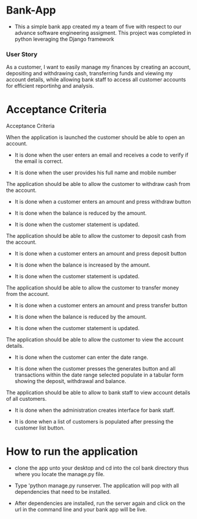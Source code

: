# Bank-App
 - This a simple bank app created my a team of five with respect to our advance software
    engineering assigment. This project was completed in python leveraging the  Django framework 

### User Story 
As a customer, I want to easily manage my finances by creating an account, depositing and withdrawing cash, transferring funds and viewing my account details, while allowing bank staff to access all customer accounts for efficient reportinhg and analysis.


#  Acceptance Criteria
Acceptance Criteria 

When the application is  launched the customer should be able to open an account. 

- It is done when the user enters an email and receives a code to verify if the email is correct. 

- It is done when the user provides his full name and mobile number 

 

The application should be able to allow the customer to withdraw cash from the account. 

- It is done when a customer enters an amount and press withdraw button 

- It is done when the balance is reduced by the amount. 

- It is done when the  customer statement is updated. 

 

The application should be able to allow the customer to deposit cash from the account. 

- It is done when a customer enters an amount and press deposit button 

- It is done when the balance is increased by the amount. 

- It is done when the customer statement is updated. 

 

 The application should be able to allow the customer to transfer money from the account. 

- It is done when a customer enters an amount and press transfer button 

- It is done when the balance is reduced by the amount. 

- It is done when the customer statement is updated. 

 

The application should be able to allow the customer to view the account details. 

- It is done when the customer can enter the date range. 
   
- It is done when the customer presses the generates button and all transactions within the date range   selected populate in a tabular form showing the deposit, withdrawal and balance. 

 

The application should be able to allow to bank staff to view account details of all customers. 

- It is done when the administration creates interface for bank staff. 

- It is done when a list of customers is populated after pressing the customer list button. 


# How to run the application

- clone the app unto your desktop and cd into the col bank directory 
  thus where you locate the manage.py file.
- Type 'python manage.py runserver. The application will pop with all dependencies that need to be 
  installed.

- After dependencies are installed, run the server again and click on the url in the command line
  and your bank app will be live.

 